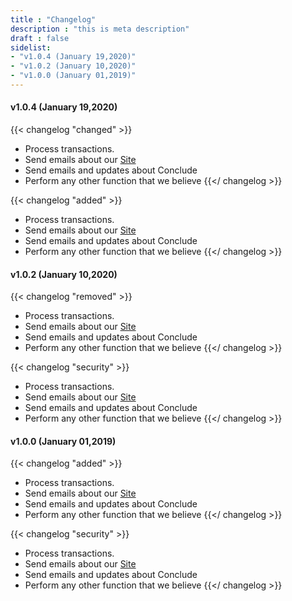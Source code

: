 ```yaml
---
title : "Changelog"
description : "this is meta description"
draft : false
sidelist:
- "v1.0.4 (January 19,2020)"
- "v1.0.2 (January 10,2020)"
- "v1.0.0 (January 01,2019)"
---
```


#### v1.0.4 (January 19,2020)

{{< changelog "changed" >}}
* Process transactions.
* Send emails about our [Site](#)
* Send emails and updates about Conclude
* Perform any other function that we believe
{{</ changelog >}}

{{< changelog "added" >}}
* Process transactions.
* Send emails about our [Site](#)
* Send emails and updates about Conclude
* Perform any other function that we believe
{{</ changelog >}}


#### v1.0.2 (January 10,2020)

{{< changelog "removed" >}}
* Process transactions.
* Send emails about our [Site](#)
* Send emails and updates about Conclude
* Perform any other function that we believe
{{</ changelog >}}

{{< changelog "security" >}}
* Process transactions.
* Send emails about our [Site](#)
* Send emails and updates about Conclude
* Perform any other function that we believe
{{</ changelog >}}


#### v1.0.0 (January 01,2019)

{{< changelog "added" >}}
* Process transactions.
* Send emails about our [Site](#)
* Send emails and updates about Conclude
* Perform any other function that we believe
{{</ changelog >}}

{{< changelog "security" >}}
* Process transactions.
* Send emails about our [Site](#)
* Send emails and updates about Conclude
* Perform any other function that we believe
{{</ changelog >}}